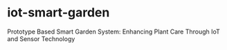 # iot-smart-garden
Prototype Based Smart Garden System: Enhancing Plant Care Through IoT and Sensor Technology

